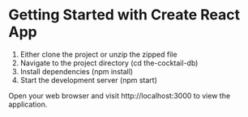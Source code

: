 # Getting Started with Create React App

1. Either clone the project or unzip the zipped file
2. Navigate to the project directory (cd the-cocktail-db)
3. Install dependencies (npm install)
4. Start the development server (npm start)

Open your web browser and visit http://localhost:3000 to view the application.



